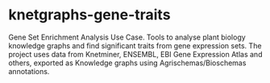 # knetgraphs-gene-traits
Gene Set Enrichment Analysis Use Case. Tools to analyse plant biology knowledge graphs and find significant traits from gene expression sets. The project uses data from Knetminer, ENSEMBL, EBI Gene Expression Atlas and others, exported as Knowledge graphs using Agrischemas/Bioschemas annotations. 
